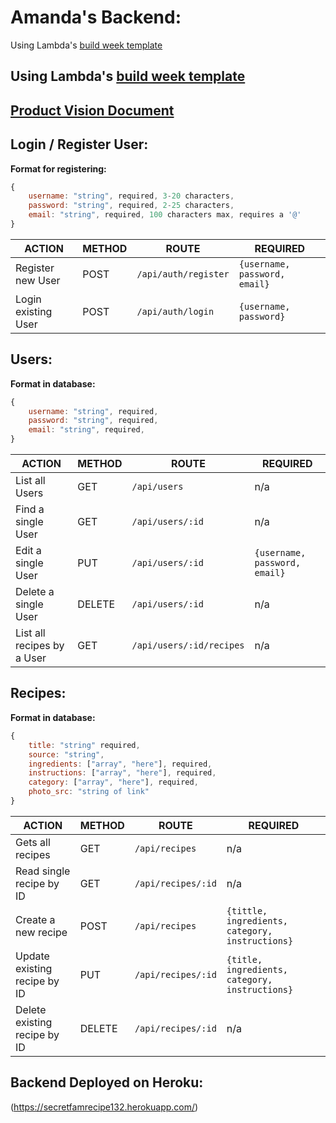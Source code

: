 # Amanda's Backend:

Using Lambda's [build week template](https://github.com/LambdaSchool/build-week-scaffolding-node)

## Using Lambda's [build week template](https://github.com/LambdaSchool/build-week-scaffolding-node)

## [Product Vision Document](https://docs.google.com/document/d/1klgmWjCPXpTEiG7nOPODfYijZNtJ55v6Zmt4drLspSg/edit?usp=sharing)

## Login / Register User:

**Format for registering:**

```javascript
{
    username: "string", required, 3-20 characters,
    password: "string", required, 2-25 characters,
    email: "string", required, 100 characters max, requires a '@'
}
```

| ACTION              | METHOD | ROUTE                | REQUIRED                      |
| ------------------- | ------ | -------------------- | ----------------------------- |
| Register new User   | POST   | `/api/auth/register` | `{username, password, email}` |
| Login existing User | POST   | `/api/auth/login`    | `{username, password}`        |

## Users:

**Format in database:**

```javascript
{
    username: "string", required,
    password: "string", required,
    email: "string", required,
}
```

| ACTION                     | METHOD | ROUTE                    | REQUIRED                      |
| -------------------------- | ------ | ------------------------ | ----------------------------- |
| List all Users             | GET    | `/api/users`             | n/a                           |
| Find a single User         | GET    | `/api/users/:id`         | n/a                           |
| Edit a single User         | PUT    | `/api/users/:id`         | `{username, password, email}` |
| Delete a single User       | DELETE | `/api/users/:id`         | n/a                           |
| List all recipes by a User | GET    | `/api/users/:id/recipes` | n/a                           |

## Recipes:

**Format in database:**

```javascript
{
    title: "string" required,
    source: "string",
    ingredients: ["array", "here"], required,
    instructions: ["array", "here"], required,
    category: ["array", "here"], required,
    photo_src: "string of link"
}
```

| ACTION                       | METHOD | ROUTE              | REQUIRED                                        |
| ---------------------------- | ------ | ------------------ | ----------------------------------------------- |
| Gets all recipes             | GET    | `/api/recipes`     | n/a                                             |
| Read single recipe by ID     | GET    | `/api/recipes/:id` | n/a                                             |
| Create a new recipe          | POST   | `/api/recipes`     | `{tittle, ingredients, category, instructions}` |
| Update existing recipe by ID | PUT    | `/api/recipes/:id` | `{title, ingredients, category, instructions}`  |
| Delete existing recipe by ID | DELETE | `/api/recipes/:id` | n/a                                             |

## Backend Deployed on Heroku:

(https://secretfamrecipe132.herokuapp.com/)
